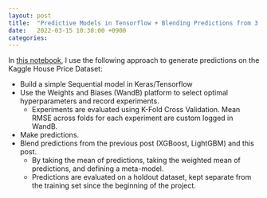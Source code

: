 ```yaml
---
layout: post
title:  "Predictive Models in Tensorflow + Blending Predictions from 3 Models"
date:   2022-03-15 10:30:00 +0900
categories:
---
```


In [this notebook](https://github.com/valencia21/data-science-projects/blob/master/house-price-prediction/Models/tensorflow/tf_model_wrangling.ipynb), I use the following approach to generate predictions on the Kaggle House Price Dataset:

- Build a simple Sequential model in Keras/Tensorflow
- Use the Weights and Biases (WandB) platform to select optimal hyperparameters and record experiments.
  - Experiments are evaluated using K-Fold Cross Validation. Mean RMSE across folds for each experiment are custom logged in WandB.
- Make predictions.
- Blend predictions from the previous post (XGBoost, LightGBM) and this post.
  - By taking the mean of predictions, taking the weighted mean of predictions, and defining a meta-model.
  - Predictions are evaluated on a holdout dataset, kept separate from the training set since the beginning of the project.